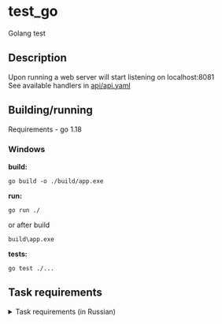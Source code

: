 # test_go
Golang test

## Description
Upon running a web server will start listening on localhost:8081  
See available handlers in [api/api.yaml](api/api.yaml)

## Building/running
Requirements - go 1.18

### Windows
**build:**  
```
go build -o ./build/app.exe
```

**run:**  
```
go run ./
```
or after build
```
build\app.exe
```

**tests:**  
```
go test ./...
```

## Task requirements
<details> 
  <summary>Task requirements (in Russian)</summary>
В решении можно использовать любые стандартные библиотеки.
Описать структуру клиента, у которого есть идентификатор и баланс. 
Описать структуру лидерборда, у которого есть методы:

1. добавление клиента в лидерборд,
2. печать лидерборда,
2. метод, который по идентификатору клиента, отыскивает:
   а) другого клиента с балансом, которых максимально близок к его балансу сверху
   б) другого клиента с балансом, которых максимально близок к его балансу снизу
   (пример: балансы 10 50 20 40 30, для третьего клиента с балансом 20 нужно вывести первого с балансом 10 и пятого с балансом 30)

Все три метода должны быть доступны через http api (REST, RPC — не принципиально).
Лидерборд должен жить в памяти (не нужно сохранять стейт между перезапусками) и в начале каждого часа добавлять всем клиентам на баланс фиксированную сумму.
Юнит-тесты по усмотрению.
</details>


